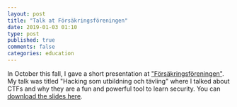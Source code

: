 ```yaml
---
layout: post
title: "Talk at Försäkringsföreningen"
date: 2019-01-03 01:10
type: post
published: true
comments: false
categories: education
---
```


In October this fall, I gave a short presentation at ["Försäkringsföreningen"](http://forsakringsforeningen.se/).
My talk was titled "Hacking som utbildning och tävling" where I talked about CTFs and why they are a fun and powerful tool to learn security.
You can [download the slides here](/assets/other/insurance18-slides.pdf).
